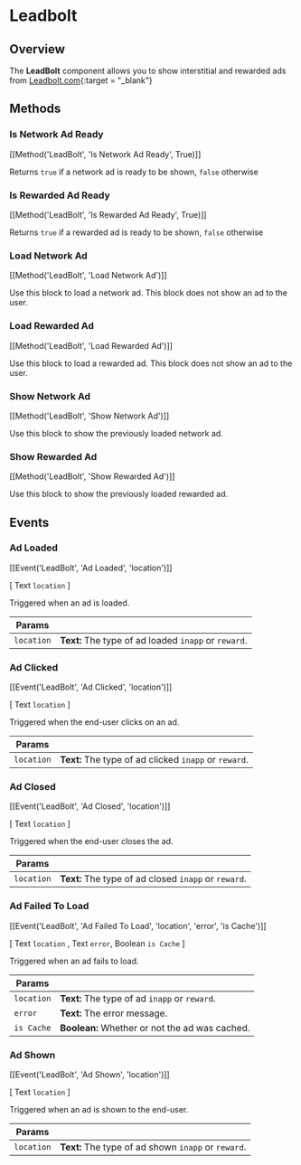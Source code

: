 # Leadbolt

## Overview

The **LeadBolt** component allows you to show interstitial and rewarded ads from [Leadbolt.com](https://www.leadbolt.com/){:target = "_blank"}

## Methods

### Is Network Ad Ready
[[Method('LeadBolt', 'Is Network Ad Ready', True)]]

Returns `true` if a network ad is ready to be shown, `false` otherwise

### Is Rewarded Ad Ready
[[Method('LeadBolt', 'Is Rewarded Ad Ready', True)]]

Returns `true` if a rewarded ad is ready to be shown, `false` otherwise

### Load Network Ad
[[Method('LeadBolt', 'Load Network Ad')]]

Use this block to load a network ad. This block does not show an ad to the user.

### Load Rewarded Ad
[[Method('LeadBolt', 'Load Rewarded Ad')]]

Use this block to load a rewarded ad. This block does not show an ad to the user.

### Show Network Ad
[[Method('LeadBolt', 'Show Network Ad')]]

Use this block to show the previously loaded network ad.

### Show Rewarded Ad
[[Method('LeadBolt', 'Show Rewarded Ad')]]

Use this block to show the previously loaded rewarded ad.


## Events

### Ad Loaded
[[Event('LeadBolt', 'Ad Loaded', 'location')]]

\[ Text `location` \]

Triggered when an ad is loaded.

Params           |  []()       
---------------- | ------- 
`location`          | **Text:**  The type of ad loaded `inapp` or `reward`.


### Ad Clicked
[[Event('LeadBolt', 'Ad Clicked', 'location')]]

\[ Text `location` \]

Triggered when the end-user clicks on an ad.

Params           |  []()       
---------------- | ------- 
`location`          | **Text:**  The type of ad clicked `inapp` or `reward`.


### Ad Closed
[[Event('LeadBolt', 'Ad Closed', 'location')]]

\[ Text `location` \]

Triggered when the end-user closes the ad.

Params           |  []()       
---------------- | ------- 
`location`          | **Text:**  The type of ad closed `inapp` or `reward`.


### Ad Failed To Load
[[Event('LeadBolt', 'Ad Failed To Load', 'location', 'error', 'is Cache')]]

\[ Text `location` , Text `error`, Boolean `is Cache` \]

Triggered when an ad fails to load.

Params           |  []()       
---------------- | ------- 
`location`          | **Text:**  The type of ad `inapp` or `reward`.
`error`          | **Text:**  The error message.
`is Cache`          | **Boolean:**  Whether or not the ad was cached.

### Ad Shown
[[Event('LeadBolt', 'Ad Shown', 'location')]]

\[ Text `location` \]

Triggered when an ad is shown to the end-user.

Params           |  []()       
---------------- | ------- 
`location`          | **Text:**  The type of ad shown `inapp` or `reward`.
